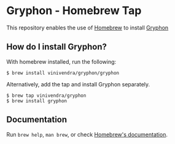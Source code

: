 # Gryphon - Homebrew Tap

This repository enables the use of [Homebrew](https://brew.sh) to install [Gryphon](https://github.com/vinivendra/Gryphon)

## How do I install Gryphon?

With homebrew installed, run the following:

````
$ brew install vinivendra/gryphon/gryphon
````

Alternatively, add the tap and install Gryphon separately.

````
$ brew tap vinivendra/gryphon
$ brew install gryphon
````

## Documentation
Run `brew help`, `man brew`, or check [Homebrew's documentation](https://docs.brew.sh).
